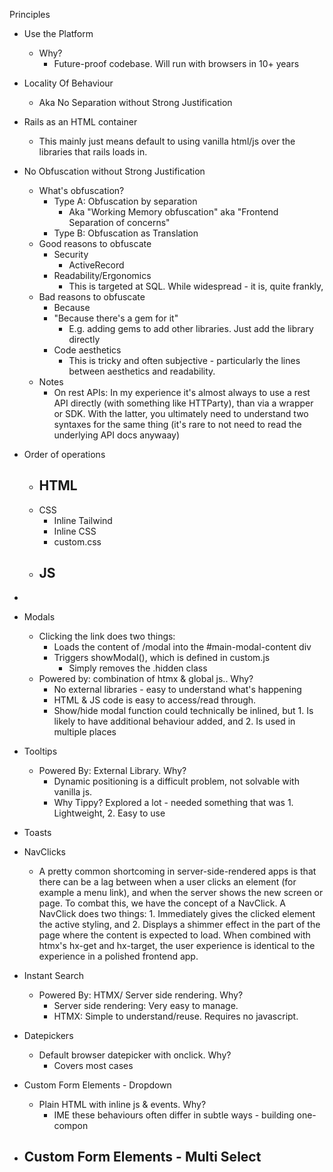 
Principles
- Use the Platform
  - Why?
    - Future-proof codebase. Will run with browsers in 10+ years 
- Locality Of Behaviour 
  - Aka No Separation without Strong Justification
- Rails as an HTML container
  - This mainly just means default to using vanilla html/js over the libraries that rails loads in.
- No Obfuscation without Strong Justification
  - What's obfuscation?
    - Type A: Obfuscation by separation
      - Aka "Working Memory obfuscation" aka "Frontend Separation of concerns"
    - Type B: Obfuscation as Translation
  - Good reasons to obfuscate
    - Security    
      - ActiveRecord
    - Readability/Ergonomics
      - This is targeted at SQL. While widespread - it is, quite frankly, 
  - Bad reasons to obfuscate
    - Because 
    - "Because there's a gem for it"
      - E.g. adding gems to add other libraries. Just add the library directly
    - Code aesthetics
      - This is tricky and often subjective - particularly the lines between aesthetics and readability. 
  - Notes
    - On rest APIs: In my experience it's almost always to use a rest API directly (with something like HTTParty), than via a wrapper or SDK. With the latter, you ultimately need to understand two syntaxes for the same thing (it's rare to not need to read the underlying API docs anywaay)
- Order of operations
  - HTML
    - 
  - CSS
    - Inline Tailwind
    - Inline CSS
    - custom.css
  - JS
    - 
-


- Modals
  - Clicking the link does two things:
    - Loads the content of /modal into the #main-modal-content div
    - Triggers showModal(), which is defined in custom.js 
      - Simply removes the .hidden class
  - Powered by: combination of htmx & global js.. Why?
    - No external libraries - easy to understand what's happening
    - HTML & JS code is easy to access/read through.
    - Show/hide modal function could technically be inlined, but 1. Is likely to have additional behaviour added, and 2. Is used in multiple places

- Tooltips
  - Powered By: External Library. Why?
    - Dynamic positioning is a difficult problem, not solvable with vanilla js.
    - Why Tippy? Explored a lot - needed something that was 1. Lightweight, 2. Easy to use

- Toasts

- NavClicks
  - A pretty common shortcoming in server-side-rendered apps is that there can be a lag between when a user clicks an element (for example a menu link), and when the server shows the new screen or page. To combat this, we have the concept of a NavClick. A NavClick does two things: 1. Immediately gives the clicked element the active styling, and 2. Displays a shimmer effect in the part of the page where the content is expected to load. When combined with htmx's hx-get and hx-target, the user experience is identical to the experience in a polished frontend app.


- Instant Search
  - Powered By: HTMX/ Server side rendering. Why?
    - Server side rendering: Very easy to manage.
    - HTMX: Simple to understand/reuse. Requires no javascript.

- Datepickers
  - Default browser datepicker with onclick. Why?
    - Covers most cases

- Custom Form Elements - Dropdown
  - Plain HTML with inline js & events. Why?
    - IME these behaviours often differ in subtle ways - building one-compon

- Custom Form Elements - Multi Select
  - 
